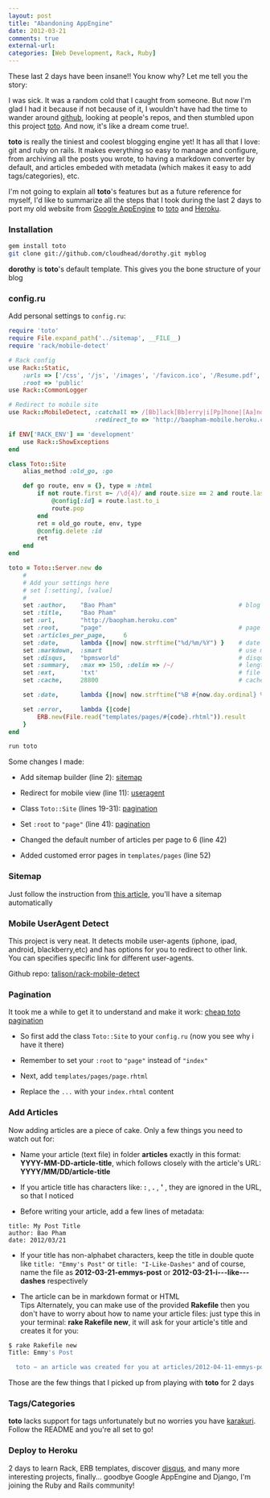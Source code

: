 ```yaml
---
layout: post
title: "Abandoning AppEngine"
date: 2012-03-21
comments: true
external-url:
categories: [Web Development, Rack, Ruby]
---
```


These last 2 days have been insane!! You know why? Let me tell you the story:

I was sick. It was a random cold that I caught from someone. But now I'm glad I had it because if not because of it, I wouldn't have had the time to wander around [github](https://github.com), looking at people's repos, and then stumbled upon this project [toto](https://github.com/cloudhead/toto). And now, it's like a dream come true!.
<!--more-->

**toto** is really the tiniest and coolest blogging engine yet! It has all that I love: git and ruby on rails. It makes everything so easy to manage and configure, from archiving all the posts you wrote, to having a markdown converter by default, and articles embeded with metadata (which makes it easy to add tags/categories), etc.

I'm not going to explain all **toto**'s features but as a future reference for myself, I'd like to summarize all the steps that I took during the last 2 days to port my old website from [Google AppEngine](http://code.google.com/appengine/) to [toto](https://github.com/cloudhead/toto) and [Heroku](http://www.heroku.com/).

### Installation
```bash
gem install toto
git clone git://github.com/cloudhead/dorothy.git myblog
```

**dorothy** is **toto**'s default template. This gives you the bone structure of your blog

### config.ru

Add personal settings to `config.ru`:

```ruby
require 'toto'
require File.expand_path('../sitemap', __FILE__)
require 'rack/mobile-detect'

# Rack config
use Rack::Static,
    :urls => ['/css', '/js', '/images', '/favicon.ico', '/Resume.pdf', 'BingSiteAuth.xml', '/robots.txt'],
    :root => 'public'
use Rack::CommonLogger

# Redirect to mobile site
use Rack::MobileDetect, :catchall => /[Bb]lack[Bb]erry|i[Pp]hone|[Aa]ndroid/,
                        :redirect_to => 'http://baopham-mobile.heroku.com/'

if ENV['RACK_ENV'] == 'development'
    use Rack::ShowExceptions
end

class Toto::Site
    alias_method :old_go, :go

    def go route, env = {}, type = :html
        if not route.first =~ /\d{4}/ and route.size == 2 and route.last =~ /(\d+)/
            @config[:id] = route.last.to_i
            route.pop
        end
        ret = old_go route, env, type
        @config.delete :id
        ret
    end
end

toto = Toto::Server.new do
    #
    # Add your settings here
    # set [:setting], [value]
    #
    set :author,    "Bao Pham"                                  # blog author
    set :title,     "Bao Pham"
    set :url,       "http://baopham.heroku.com"
    set :root,      "page"                                      # page to load on /
    set :articles_per_page,     6
    set :date,      lambda {|now| now.strftime("%d/%m/%Y") }    # date format for articles
    set :markdown,  :smart                                      # use markdown + smart-mode
    set :disqus,    "bpmsworld"                                 # disqus id, or false
    set :summary,   :max => 150, :delim => /~/                  # length of article summary and delimiter
    set :ext,       'txt'                                       # file extension for articles
    set :cache,     28800                                       # cache duration, in seconds

    set :date,      lambda {|now| now.strftime("%B #{now.day.ordinal} %Y") }

    set :error,     lambda {|code|
        ERB.new(File.read("templates/pages/#{code}.rhtml")).result
    }
end

run toto
```

Some changes I made:

- Add sitemap builder (line 2): [sitemap](#sitemap)

- Redirect for mobile view (line 11): [useragent](#useragent)

- Class `Toto::Site` (lines 19-31): [pagination](#paginate)

- Set `:root` to `"page"` (line 41): [pagination](#paginate)

- Changed the default number of articles per page to 6 (line 42)

- Added customed error pages in `templates/pages` (line 52)

<h3 id="sitemap">Sitemap</h3>

Just follow the instruction from [this article](http://artemk.name/2011/06/01/sitemap-in-toto/), you'll have a sitemap automatically

<h3 id="useragent">Mobile UserAgent Detect</h3>

This project is very neat. It detects mobile user-agents (iphone, ipad, android, blackberry,etc) and has options for you to redirect to other link. You can specifies specific link for different user-agents.

Github repo: [talison/rack-mobile-detect](https://github.com/talison/rack-mobile-detect)

<h3 id="paginate">Pagination</h3>

It took me a while to get it to understand and make it work: [cheap toto pagination](http://vincentwoo.com/2011/02/23/cheap-toto-pagination/)

- So first add the class `Toto::Site` to your `config.ru` (now you see why i have it there)

- Remember to set your `:root` to `"page"` instead of `"index"`

- Next, add `templates/pages/page.rhtml`

- Replace the `...` with your `index.rhtml` content

### Add Articles

Now adding articles are a piece of cake. Only a few things you need to watch out for:

- Name your article (text file) in folder **articles** exactly in this format: **YYYY-MM-DD-article-title**, which follows closely with the article's URL: **YYYY/MM/DD/article-title**

- If you article title has characters like: **:** , **.** , **'** , they are ignored in the URL, so that I noticed

- Before writing your article, add a few lines of metadata:

```
title: My Post Title
author: Bao Pham
date: 2012/03/21
```

- If your title has non-alphabet characters, keep the title in double quote like `title: "Emmy's Post"` or `title: "I-Like-Dashes"` and of course, name the file as **2012-03-21-emmys-post** or **2012-03-21-i---like---dashes** respectively

- The article can be in markdown format or HTML  
<span class="label label-info">Tips</span> Alternately, you can make use of the provided **Rakefile** then you don't have to worry about how to name your article files: just type this in your terminal: **rake Rakefile new**, it will ask for your article's title and creates it for you:

```bash
$ rake Rakefile new
Title: Emmy's Post

  toto ~ an article was created for you at articles/2012-04-11-emmys-post.txt.
```

Those are the few things that I picked up from playing with **toto** for 2 days

### Tags/Categories

**toto** lacks support for tags unfortunately but no worries you have [karakuri](https://github.com/5v3n/karakuri). Follow the README and you're all set to go!

### Deploy to Heroku

2 days to learn Rack, ERB templates, discover [disqus](http://disqus.com/), and many more interesting projects, finally... goodbye Google AppEngine and Django, I'm joining the Ruby and Rails community!
